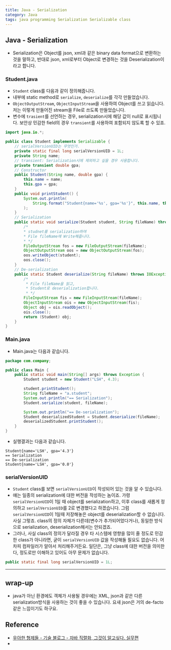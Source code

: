 ```yaml
---
title: Java - Serialization
category: Java
tags: java programming Serialization Serializable class 
---
```


## Java - Serialization

- Serialization은 Object를 json, xml과 같은 binary data format으로 변환하는 것을 말하고, 반대로 json, xml로부터 Object로 변경하는 것을 Deserialization이라고 합니다.

### Student.java

- `Student` class를 다음과 같이 정의해줍니다.
- 내부에 static method로 `serialize`, `deserialize`를 각각 만들었습니다.
- `ObjectOutputStream`, `ObjectInputStream`을 사용하여 Object를 쓰고 읽습니다. 저는 이렇게 만들어진 stream을 File로 쓰도록 만들었습니다.
- 변수에 `trasient`를 선언하는 경우, serialization시에 해당 값이 null로 표시됩니다. 보안상 민감한 field의 경우 `transient`를 사용하여 포함되지 않도록 할 수 있죠.

```java
import java.io.*;

public class Student implements Serializable {
    // serialVersionUID는 무엇인가.
    private static final long serialVersionUID = 1L;
    private String name;
    // transient: Serialization시에 제외하고 싶을 경우 사용합니다.
    private transient double gpa;
    // Constructor
    public Student(String name, double gpa) {
        this.name = name;
        this.gpa = gpa;
    }
    public void printStudent() {
        System.out.println(
            String.format("Student{name='%s', gpa='%s'}", this.name, this.gpa)
        );
    }
    // Serialization
    public static void serialize(Student student, String fileName) throws IOException {
        /*
        * studnet를 serialization하여
        * File fileName에 Write해줍니다.
        * */
        FileOutputStream fos = new FileOutputStream(fileName);
        ObjectOutputStream oos = new ObjectOutputStream(fos);
        oos.writeObject(student);
        oos.close();
    }
    // De-serialization
    public static Student deserialize(String fileName) throws IOException, ClassNotFoundException {
        /*
         * File fileName을 읽고,
         * Student로 deserialization합니다.
         * */
        FileInputStream fis = new FileInputStream(fileName);
        ObjectInputStream ois = new ObjectInputStream(fis);
        Object obj = ois.readObject();
        ois.close();
        return (Student) obj;
    }
}
```

### Main.java

- Main.java는 다음과 같습니다.

```java
package com.company;

public class Main {
    public static void main(String[] args) throws Exception {
        Student student = new Student("LSH", 4.3);

        student.printStudent();
        String fileName = "a.student";
        System.out.println("== Serialization");
        Student.serialize(student, fileName);

        System.out.println("== De-serialization");
        Student deserializedStudent = Student.deserialize(fileName);
        deserializedStudent.printStudent();
    }
}
```

- 실행결과는 다음과 같습니다.

```plaintext
Student{name='LSH', gpa='4.3'}
== Serialization
== De-serialization
Student{name='LSH', gpa='0.0'}
```

### serialVersionUID

- `Student` class를 보면 `serialVersionUID`이 작성되어 있는 것을 알 수 있습니다. 
- 얘는 일종의 serialization에 대한 버전을 작성하는 놈이죠. 가령 `serialVersionUID`이 1일 때 object를 serialization하고, 이후 class를 새롭게 정의하고 `serialVersionUID`를 2로 변경했다고 하겠습니다. 그럼 `serialVersionUID`이 1일때 저장해놓은 object를 deserialization할 수 없습니다. 사실 그렇죠. class의 정의 자체가 다른데(변수가 추가되어었다거나), 동일한 방식으로 serialization, deserialization해서는 안되겠죠.
- 그러나, 사실 class의 정의가 달라질 경우 타 시스템에 영향을 많이 줄 정도로 민감한 class가 아니라면, 굳이 `serialVersionUID` 값을 작성해둘 필요도 없습니다. 어차피 컴파일러가 알아서 처리해주거든요. 일단은, 그냥 class에 대한 버전을 의미한다, 정도로만 이해하고 있어도 아무 문제가 없습니다.

```java
public static final long serialVersionUID = 1L;
```

---

## wrap-up

- java가 아닌 환경에도 객체가 사용될 경우에는 XML, json과 같은 다른 serialization방식을 사용하는 것이 좋을 수 있습니다. 요새 json은 거의 de-facto같은 느낌이기도 하구요.

## Reference

- [우아한 형제들 - 기술 블로그 - 자바 직렬화, 그것이 알고싶다. 실무편](https://woowabros.github.io/experience/2017/10/17/java-serialize2.html)
- 